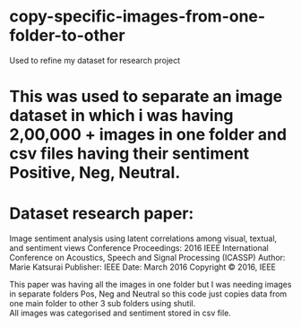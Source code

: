 # copy-specific-images-from-one-folder-to-other
Used to refine my dataset for research project

# This was used to separate an image dataset in which i was having 2,00,000 + images in one folder and csv files having their sentiment Positive, Neg, Neutral.

# Dataset research paper: 
Image sentiment analysis using latent correlations among visual, textual, and sentiment views
Conference Proceedings: 2016 IEEE International Conference on Acoustics, Speech and Signal Processing (ICASSP)
Author: Marie Katsurai
Publisher: IEEE
Date: March 2016
Copyright © 2016, IEEE

This paper was having all the images in one folder but I was needing images in separate folders Pos, Neg and Neutral so this code just copies data from one main folder to other 3 sub folders using shutil.</br>
All images was categorised and sentiment stored in csv file.

